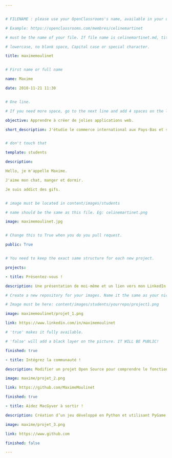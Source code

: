 ```yaml
---


# FILENAME : please use your OpenClassrooms's name, available in your url.

# Example: https://openclassrooms.com/membres/celinemartinet

# must be the name of your file. If file name is celinemartinet.md, title is celinemartinet.

# lowercase, no blank space, Capital case or special character.

title: maximemoulinet


# First name or full name

name: Maxime

date: 2018-11-21 11:30


# One line.

# If you need more space, go to the next line and add 4 spaces on the left, as in 'description'.

objective: Apprendre à créer de jolies applications web.

short_description: J'étudie le commerce international aux Pays-Bas et souhaite m'orienter vers l'entrepreneuriat.


# don't touch that

template: students

description:

Hello, je m'appelle Maxime. 

J'aime mon chat, manger et dormir. 

Je suis addict des gifs.


# image must be located in content/images/students

# name should be the same as this file. Eg: celinemartinet.png

image: maximemoulinet.jpg


# Change this to True when you do you pull request.

public: True


# You need to keep the exact same structure for each new project.

projects:

- title: Présentez-vous !

description: Une présentation de moi-même et un lien vers mon LinkedIn.

# Create a new repository for your images. Name it the same as your nickname and profile picture.

# Image must be here: content/images/students/yourrepo/project1.png

image: maximemoulinet/projet_1.png

link: https://www.linkedin.com/in/maximemoulinet

# 'true' makes it fully available.

# 'false' will add a black layer on the picture. IT WILL BE PUBLIC!

finished: true

- title: Intégrez la communauté !

description: Modifier un projet Open Source pour comprendre le fonctionnement de Git, de Github et des pull requests. 

image: maxime/projet_2.png

link: https://github.com/MaximeMoulinet

finished: true

- title: Aidez MacGyver à sortir !

description: Création d’un jeu développé en Python et utilisant PyGame.

image: maxime/projet_3.png

link: https://www.github.com

finished: false

---
```


